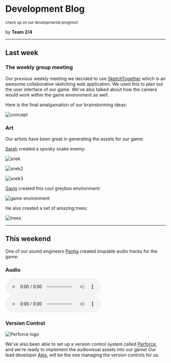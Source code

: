 # Development Blog
<small>check up on our developmental progress!</small>

by **Team 2/4**
***
## Last week

### The weekly group meeting
Our previous weekly meeting we decided to use [SketchTogether](https://sketchtogether.com/)
which is an awesome collaborative sketching web application. We used this to plan out the user
interface of our game. We've also talked about how the camera would work within the game environment as well.

Here is the final amalgamation of our brainstorming ideas:

![concept](https://github.com/team2-4/2-4/blob/master/src/media/images/development/conceptsketch.png?raw=true)

### Art
Our artists have been great in generating the assets for our game:

[Sarah](/about) created a spooky snake enemy:

![snek](/media/images/development/snek.png)

![snek2](/media/images/development/snek2.png)

![snek3](/media/images/development/snek3.png)

[Gavin](/about) created this cool greybox environment:

![game environment](/media/images/development/environment-greybox.jpg)

He also created a set of amazing trees:

![trees](/media/images/development/trees.png)
***
## This weekend
One of our sound engineers [Panha](/about) created loopable audio tracks for the game:
### Audio

<audio controls loop>
  <source src="/media/audio/TitleSong.ogg" type="audio/ogg">
  Your browser does not support the audio tag.
</audio>

<audio controls loop>
  <source src="/media/audio/CampfireSong.ogg" type="audio/ogg">
  Your browser does not support the audio tag.
</audio>

### Version Control
![Perforce logo](https://www.perforce.com/themes/custom/themekit/logo.svg)

We've also been able to set up a version control system called [Perforce](https://www.perforce.com/), and we're ready to implement the audiovisual assets into our game!
Our lead developer [Alex](/about), will be the one managing the version controls for us.


